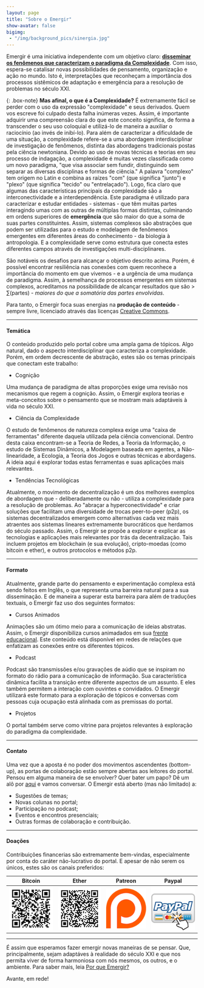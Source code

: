 ```yaml
---
layout: page
title: "Sobre o Emergir"
show-avatar: false
bigimg:
 - "/img/background_pics/sinergia.jpg"
---
```


Emergir é uma iniciativa independente com um objetivo claro: **[disseminar os fenômenos que caracterizam o paradigma da Complexidade](https://emergir.github.io/2017-10-16-Por-que-Emergir/)**. Com isso, espera-se catalisar novas possibilidades de pensamento, organização e ação no mundo. Isto é, interpretações que reconheçam a importância dos processos sistêmicos de adaptação e emergência para a resolução de problemas no século XXI.

{: .box-note}
**Mas afinal, o que é a Complexidade?** É extremamente fácil se perder com o uso da expressão "complexidade" e seus derivados. Quem vos escreve foi culpado desta falha inúmeras vezes. Assim, é importante adquirir uma compreensão clara do que este conceito significa, de forma a transcender o seu uso coloquial e utilizá-lo de maneira a auxiliar o raciocínio (ao invés de inibí-lo). Para além de caracterizar a dificuldade de uma situação, a complexidade refere-se a uma abordagem interdisciplinar de investigação de fenômenos, distinta das abordagens tradicionais postas pela ciência newtoniana. Devido ao uso de novas técnicas e teorias em seu processo de indagação, a complexidade é muitas vezes classificada como um novo paradigma, "que visa associar sem fundir, distinguindo sem separar as diversas disciplinas e formas de ciência." A palavra "complexo" tem origem no Latin e combina as raízes "com" (que significa "junto") e "plexo" (que significa "tecido" ou "entrelaçado"). Logo, fica claro que algumas das características principais da complexidade são a interconectividade e a interdependência. Este paradigma é utilizado para caracterizar e estudar entidades - sistemas - que têm muitas partes interagindo umas com as outras de múltiplas formas distintas, culminando em ordens superiores de **emergência** que são maior do que a soma de suas partes constituintes. Assim, sistemas complexos são abstrações que podem ser utilizadas para o estudo e modelagem de fenômenos emergentes em diferentes áreas do conhecimento - da biologia à antropologia. E a complexidade serve como estrutura que conecta estes diferentes campos através de investigações multi-disciplinares.

São notáveis os desafios para alcançar o objetivo descrito acima. Porém, é possível encontrar resiliência nas conexões com quem reconhece a importância do momento em que vivemos - e a urgência de uma mudança de paradigma. Assim, à semelhança de processos emergentes em sistemas complexos, acreditamos na possibilidade de alcançar resultados que são > ∑(partes) - *maiores do que a somatória das partes envolvidas*.

Para tanto, o Emergir foca suas energias na **produção de conteúdo** - sempre livre, licenciado através das licenças [Creative Commons](https://br.creativecommons.org/).

---

#### Temática

O conteúdo produzido pelo portal cobre uma ampla gama de tópicos. Algo natural, dado o aspecto interdisciplinar que caracteriza a complexidade. Porém, em ordem decrescente de abstração, estes são os temas principais que conectam este trabalho:   

- Cognição

Uma mudança de paradigma de altas proporções exige uma revisão nos mecanismos que regem a cognição. Assim, o Emergir explora teorias e meta-conceitos sobre o pensamento que se mostram mais adaptáveis à vida no século XXI.

- Ciência da Complexidade

O estudo de fenômenos de natureza complexa exige uma "caixa de ferramentas" diferente daquela utilizada pela ciência convencional. Dentro desta caixa encontram-se a Teoria de Redes, a Teoria da Informação, o estudo de Sistemas Dinâmicos, a Modelagem baseada em agentes, a Não-linearidade, a Ecologia, a Teoria dos Jogos e outras técnicas e abordagens. A ideia aqui é explorar todas estas ferramentas e suas aplicações mais relevantes.

- Tendências Tecnológicas

Atualmente, o movimento de decentralização é um dos melhores exemplos de abordagem que - deliberadamente ou não - utiliza a complexidade para a resolução de problemas. Ao "abraçar a hyperconectividade" e criar soluções que facilitam uma diversidade de trocas peer-to-peer (p2p), os sistemas decentralizados emergem como alternativas cada vez mais atraentes aos sistemas lineares extremamente burocráticos que herdamos do século passado. Assim, o Emergir se propõe a explorar e explicar as tecnologias e aplicações mais relevantes por trás da decentralização. Tais incluem projetos em blockchain (e sua evolução), cripto-moedas (como bitcoin e ether), e outros protocolos e métodos p2p.

---

#### Formato

Atualmente, grande parte do pensamento e experimentação complexa está sendo feitos em Inglês, o que representa uma barreira natural para a sua disseminação. E de maneira a superar esta barreira para além de traduções textuais, o Emergir faz uso dos seguintes formatos:

- Cursos Animados

Animações são um ótimo meio para a comunicação de ideias abstratas. Assim, o Emergir disponibiliza cursos animadados em sua [frente educacional](http://emergir.co/cursos/). Este conteúdo está disponível em redes de relações que enfatizam as conexões entre os diferentes tópicos.

- Podcast

Podcast são transmissões e/ou gravações de aúdio que se inspiram no formato do rádio para a comunicação de informação. Sua característica dinâmica facilita a transição entre diferente aspectos de um assunto. E eles também permitem a interação com ouvintes e convidados. O Emergir utilizará este formato para a exploração de tópicos e conversas com pessoas cuja ocupação está alinhada com as premissas do portal.

- Projetos

O portal também serve como vitrine para projetos relevantes à exploração do paradigma da complexidade. 

---

#### Contato

Uma vez que a aposta é no poder dos movimentos ascendentes (bottom-up), as portas de colaboração estão sempre abertas aos leitores do portal. Pensou em alguma maneira de se envolver? Quer bater um papo? Dê um alô por <a href="mailto:emergir.co@gmail.com?subject=Oi do Emergir">aqui</a> e vamos conversar. O Emergir está aberto (mas não limitado) a:
  * Sugestões de temas;
  * Novas colunas no portal;
  * Participação no podcast;
  * Eventos e encontros presenciais;
  * Outras formas de colaboração e contribuição.
  
---
  
#### Doações

Contribuições financerias são extremamente bem-vindas, especialmente por conta do caráter não-lucrativo do portal. E apesar de não serem os únicos, estes são os canais preferidos:

| Bitcoin | Ether | Patreon | Paypal |
| :---: | :---: | :---: | :---: |  
| ![Bitcoin](/img/emergir_bitcoin_small.png) | ![Ether](/img/emergir_ether_small.png) | [![Patreon](/img/Patreon.png)](https://www.patreon.com/emergir) | [![Paypal](/img/Paypal.png)](https://www.paypal.me/emergir/) | 

---
  
É assim que esperamos fazer emergir novas maneiras de se pensar. Que, principalmente, sejam adaptáves à realidade do século XXI e que nos permita viver de forma harmoniosa com nós mesmos, os outros, e o ambiente. Para saber mais, leia [Por que Emergir?](https://emergir.github.io/2017-10-16-Por-que-Emergir/)

Avante, em rede!


